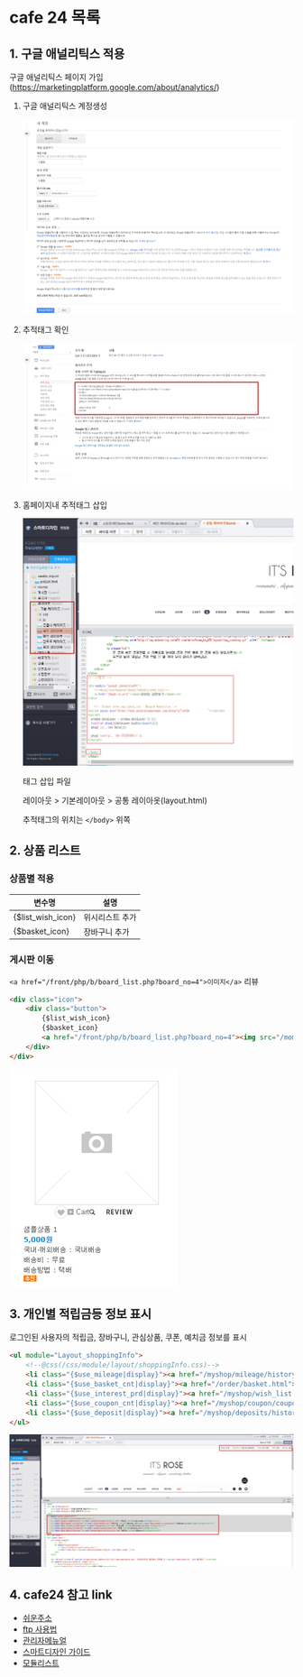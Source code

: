 # cafe 24 목록

## 1. 구글 애널리틱스 적용

구글 애널리틱스 페이지 가입 (https://marketingplatform.google.com/about/analytics/)

1. 구글 애널리틱스 계정생성

    ![계정생성](1.png)

2. 추적태그 확인

    ![추적코드 확인](2.png)

3. 홈페이지내 추적태그 삽입

    ![계정생성](3.png)

    태그 삽입 파일

    레이아웃 > 기본레이아웃 > 공통 레이아옷(layout.html)

    추적태그의 위치는 ```</body>``` 위쪽

## 2. 상품 리스트

### 상품별 적용

변수명|설명
------------ | -------------
{$list_wish_icon} | 위시리스트 추가
{$basket_icon} | 장바구니 추가

### 게시판 이동

```<a href="/front/php/b/board_list.php?board_no=4">이미지</a>``` 리뷰

``` html
<div class="icon">
    <div class="button">
        {$list_wish_icon}
        {$basket_icon} 
        <a href="/front/php/b/board_list.php?board_no=4"><img src="/momoi/topbu_08.gif" onmouseover="this.src='/web/upload/momoi/toproll_08.gif'" onmouseout="this.src='/momoi/topbu_08.gif'"  alt="구매후기" /></a>
    </div>
</div> 
```

![정보표시](5.png)


## 3. 개인별 적립금등 정보 표시

로그인된 사용자의 적립금, 장바구니, 관심상품, 쿠폰, 예치금 정보를 표시

```html
<ul module="Layout_shoppingInfo">
    <!--@css(/css/module/layout/shoppingInfo.css)-->
    <li class="{$use_mileage|display}"><a href="/myshop/mileage/historyList.html">적립금 <strong>{$mileage}</strong></a></li>
    <li class="{$use_basket_cnt|display}"><a href="/order/basket.html">장바구니 <strong>{$basket_cnt}<span class="{$use_basket_price|display}">({$basket_price})</span></strong></a></li>
    <li class="{$use_interest_prd|display}"><a href="/myshop/wish_list.html">관심상품 <strong>{$interest_prd_cnt}</strong></a></li>
    <li class="{$use_coupon_cnt|display}"><a href="/myshop/coupon/coupon.html">쿠폰 <strong>{$coupon_cnt}</strong></a></li>
    <li class="{$use_deposit|display}"><a href="/myshop/deposits/historyList.html">예치금 <strong>{$deposit}</strong></a></li>
</ul>
```

![정보표시](4.png)

## 4. cafe24 참고 link

 - [쉬운주소](http://service-api.echosting.cafe24.com/Shopboard/index.php?url=BoardView&no=341274&bbs_no=12)
 - [ftp 사용법](http://shop1.ecsupport.cafe24.com/board/free/read.html?no=749&board_no=5&page=5)
 - [관리자메뉴얼](http://ecsupport.cafe24.com/web/upload/manual/ec/shp/shp0000001.html)
 - [스마트디자인 가이드](http://sdsupport.cafe24.com/guide.html)
 - [모듈리스트](http://sdsupport.cafe24.com/product/list.html?cate_no=61)